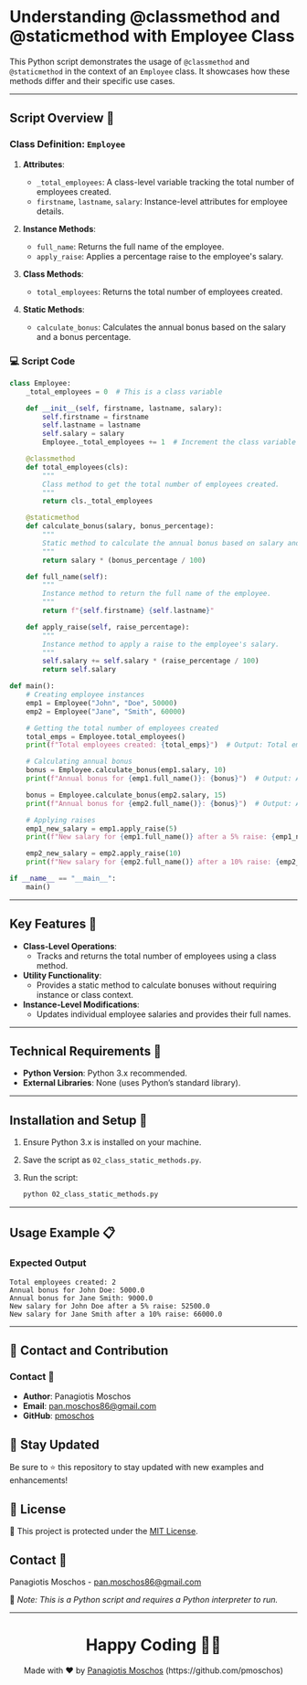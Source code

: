 # Understanding @classmethod and @staticmethod with Employee Class

This Python script demonstrates the usage of `@classmethod` and `@staticmethod` in the context of an `Employee` class. It showcases how these methods differ and their specific use cases.

---

## Script Overview 📘

### Class Definition: `Employee`

1. **Attributes**:
   - `_total_employees`: A class-level variable tracking the total number of employees created.
   - `firstname`, `lastname`, `salary`: Instance-level attributes for employee details.

2. **Instance Methods**:
   - `full_name`: Returns the full name of the employee.
   - `apply_raise`: Applies a percentage raise to the employee's salary.

3. **Class Methods**:
   - `total_employees`: Returns the total number of employees created.

4. **Static Methods**:
   - `calculate_bonus`: Calculates the annual bonus based on the salary and a bonus percentage.

### :computer: Script Code

```python
class Employee:
    _total_employees = 0  # This is a class variable

    def __init__(self, firstname, lastname, salary):
        self.firstname = firstname
        self.lastname = lastname
        self.salary = salary
        Employee._total_employees += 1  # Increment the class variable

    @classmethod
    def total_employees(cls):
        """
        Class method to get the total number of employees created.
        """
        return cls._total_employees

    @staticmethod
    def calculate_bonus(salary, bonus_percentage):
        """
        Static method to calculate the annual bonus based on salary and bonus percentage.
        """
        return salary * (bonus_percentage / 100)

    def full_name(self):
        """
        Instance method to return the full name of the employee.
        """
        return f"{self.firstname} {self.lastname}"

    def apply_raise(self, raise_percentage):
        """
        Instance method to apply a raise to the employee's salary.
        """
        self.salary += self.salary * (raise_percentage / 100)
        return self.salary

def main():
    # Creating employee instances
    emp1 = Employee("John", "Doe", 50000)
    emp2 = Employee("Jane", "Smith", 60000)

    # Getting the total number of employees created
    total_emps = Employee.total_employees()
    print(f"Total employees created: {total_emps}")  # Output: Total employees created: 2

    # Calculating annual bonus
    bonus = Employee.calculate_bonus(emp1.salary, 10)
    print(f"Annual bonus for {emp1.full_name()}: {bonus}")  # Output: Annual bonus for John Doe: 5000.0

    bonus = Employee.calculate_bonus(emp2.salary, 15)
    print(f"Annual bonus for {emp2.full_name()}: {bonus}")  # Output: Annual bonus for Jane Smith: 9000.0

    # Applying raises
    emp1_new_salary = emp1.apply_raise(5)
    print(f"New salary for {emp1.full_name()} after a 5% raise: {emp1_new_salary}")  # Output: New salary for John Doe after a 5% raise: 52500.0

    emp2_new_salary = emp2.apply_raise(10)
    print(f"New salary for {emp2.full_name()} after a 10% raise: {emp2_new_salary}")  # Output: New salary for Jane Smith after a 10% raise: 66000.0

if __name__ == "__main__":
    main()
```

---

## Key Features 🌟

- **Class-Level Operations**:
  - Tracks and returns the total number of employees using a class method.
- **Utility Functionality**:
  - Provides a static method to calculate bonuses without requiring instance or class context.
- **Instance-Level Modifications**:
  - Updates individual employee salaries and provides their full names.

---

## Technical Requirements 🔧

- **Python Version**: Python 3.x recommended.
- **External Libraries**: None (uses Python’s standard library).

---

## Installation and Setup 🚀

1. Ensure Python 3.x is installed on your machine.
2. Save the script as `02_class_static_methods.py`.
3. Run the script:

   ```bash
   python 02_class_static_methods.py
   ```

---

## Usage Example 📋

### Expected Output

```plaintext
Total employees created: 2
Annual bonus for John Doe: 5000.0
Annual bonus for Jane Smith: 9000.0
New salary for John Doe after a 5% raise: 52500.0
New salary for Jane Smith after a 10% raise: 66000.0
```

---

## 📲 Contact and Contribution

### Contact 📧
- **Author**: Panagiotis Moschos
- **Email**: pan.moschos86@gmail.com
- **GitHub**: [pmoschos](https://github.com/pmoschos)

## 📢 Stay Updated

Be sure to ⭐ this repository to stay updated with new examples and enhancements!

## 📄 License
🔐 This project is protected under the [MIT License](https://mit-license.org/).

## Contact 📧
Panagiotis Moschos - pan.moschos86@gmail.com

🔗 *Note: This is a Python script and requires a Python interpreter to run.*

---
<h1 align=center>Happy Coding 👨‍💻 </h1>

<p align="center">
  Made with ❤️ by 
  <a href="https://www.linkedin.com/in/panagiotis-moschos" target="_blank">
  Panagiotis Moschos</a> (https://github.com/pmoschos)
</p>

